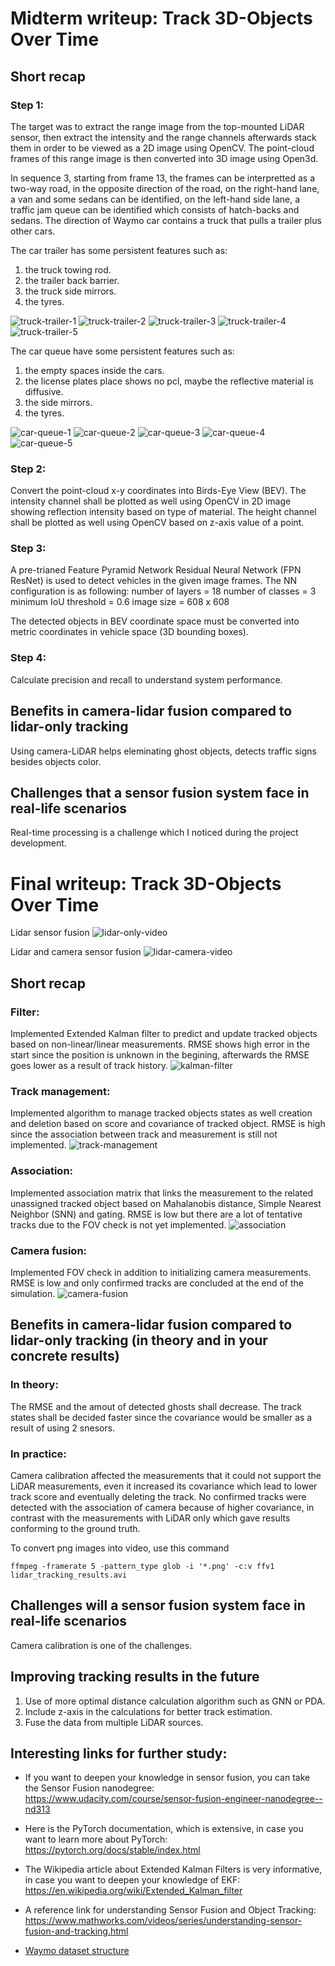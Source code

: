 # Midterm writeup: Track 3D-Objects Over Time

## Short recap
### Step 1:
  The target was to extract the range image from the top-mounted LiDAR sensor, then extract the intensity and the range channels afterwards stack them in order to be viewed as a 2D image using OpenCV. The point-cloud frames of this range image is then converted into 3D image using Open3d.

  In sequence 3, starting from frame 13, the frames can be interpretted as a two-way road, in the opposite direction of the road, on the right-hand lane, a van and some sedans can be identified, on the left-hand side lane, a traffic jam queue can be identified which consists of hatch-backs and sedans. The direction of Waymo car contains a truck that pulls a trailer plus other cars.

  The car trailer has some persistent features such as:
  1. the truck towing rod.
  2. the trailer back barrier.
  3. the truck side mirrors.
  4. the tyres.

![truck-trailer-1](img/10.png "truck-trailer-1]")
![truck-trailer-2](img/11.png "truck-trailer-2]")
![truck-trailer-3](img/12.png "truck-trailer-3]")
![truck-trailer-4](img/13.png "truck-trailer-4]")
![truck-trailer-5](img/14.png "truck-trailer-5]")


  The car queue have some persistent features such as:
  1. the empty spaces inside the cars.
  2. the license plates place shows no pcl, maybe the reflective material is diffusive.
  3. the side mirrors.
  4. the tyres.

![car-queue-1](img/20.png "car-queue-1]")
![car-queue-2](img/21.png "car-queue-2]")
![car-queue-3](img/22.png "car-queue-3]")
![car-queue-4](img/23.png "car-queue-4]")
![car-queue-5](img/24.png "car-queue-5]")

### Step 2:
  Convert the point-cloud x-y coordinates into Birds-Eye View (BEV). The intensity channel shall be plotted as well using OpenCV in 2D image showing reflection intensity based on type of material. The height channel shall be plotted as well using OpenCV based on z-axis value of a point.

### Step 3:
  A pre-trianed Feature Pyramid Network Residual Neural Network (FPN ResNet) is used to detect vehicles in the given image frames.
  The NN configuration is as following:
    number of layers = 18
    number of classes = 3
    minimum IoU threshold = 0.6
    image size = 608 x 608

  The detected objects in BEV coordinate space must be converted into metric coordinates in vehicle space (3D bounding boxes).

### Step 4:
  Calculate precision and recall to understand system performance.

## Benefits in camera-lidar fusion compared to lidar-only tracking
Using camera-LiDAR helps eleminating ghost objects, detects traffic signs besides objects color.

## Challenges that a sensor fusion system face in real-life scenarios
Real-time processing is a challenge which I noticed during the project development.

# Final writeup: Track 3D-Objects Over Time

Lidar sensor fusion
![lidar-only-video](img/lidar_tracking_results.gif "lidar-only-video]")

Lidar and camera sensor fusion
![lidar-camera-video](img/lidar_camera_tracking_results.gif "lidar-camera-video]")

## Short recap
### Filter:
Implemented Extended Kalman filter to predict and update tracked objects based on non-linear/linear measurements. RMSE shows high error in the start since the position is unknown in the begining, afterwards the RMSE goes lower as a result of track history.
![kalman-filter](img/30.png "kalman-filter]")

### Track management:
Implemented algorithm to manage tracked objects states as well creation and deletion based on score and covariance of tracked object. RMSE is high since the association between track and measurement is still not implemented.
![track-management](img/31.png "track-management]")

### Association:
Implemented association matrix that links the measurement to the related unassigned tracked object based on Mahalanobis distance, Simple Nearest Neighbor (SNN) and gating. RMSE is low but there are a lot of tentative tracks due to the FOV check is not yet implemented.
![association](img/32.png "association]")

### Camera fusion:
Implemented FOV check in addition to initializing camera measurements. RMSE is low and only confirmed tracks are concluded at the end of the simulation.
![camera-fusion](img/33.png "camera-fusion]")

## Benefits in camera-lidar fusion compared to lidar-only tracking (in theory and in your concrete results)
### In theory:
The RMSE and the amout of detected ghosts shall decrease. The track states shall be decided faster since the covariance would be smaller as a result of using 2 snesors.
### In practice:
Camera calibration affected the measurements that it could not support the LiDAR measurements, even it increased its covariance which lead to lower track score and eventually deleting the track.
No confirmed tracks were detected with the association of camera because of higher covariance, in contrast with the measurements with LiDAR only which gave results conforming to the ground truth.

To convert png images into video, use this command

`ffmpeg -framerate 5 -pattern_type glob -i '*.png' -c:v ffv1 lidar_tracking_results.avi`

## Challenges will a sensor fusion system face in real-life scenarios
Camera calibration is one of the challenges.

## Improving tracking results in the future
1. Use of more optimal distance calculation algorithm such as GNN or PDA.
2. Include z-axis in the calculations for better track estimation.
3. Fuse the data from multiple LiDAR sources.

## Interesting links for further study:
- If you want to deepen your knowledge in sensor fusion, you can take the Sensor Fusion nanodegree:\
  https://www.udacity.com/course/sensor-fusion-engineer-nanodegree--nd313

- Here is the PyTorch documentation, which is extensive, in case you want to learn more about PyTorch:\
  https://pytorch.org/docs/stable/index.html

- The Wikipedia article about Extended Kalman Filters is very informative, in case you want to deepen your knowledge of EKF:\
  https://en.wikipedia.org/wiki/Extended_Kalman_filter

- A reference link for understanding Sensor Fusion and Object Tracking:\
  https://www.mathworks.com/videos/series/understanding-sensor-fusion-and-tracking.html

- [Waymo dataset structure](Waymo_dataset_structure.txt)
